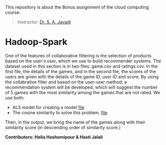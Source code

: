 This repository is about the Bonus assignment of the cloud computing course.

> Instructor: [Dr. S. A. Javadi](https://scholar.google.com/citations?user=Va7RTUsAAAAJ&hl=en)


# Hadoop-Spark

One of the features of collaborative filtering is the selection of products based on the user's user, which we use to build recommender systems. The dataset used in this section is in two files: game.csv and ratings.csv. In the first file, the details of the games, and in the second file, the scores of the users are given with the details of the game ID, user ID and score.
By using the collabrative filter and based on the user-user method, a recommendation system will be developed, which will suggest the number of 5 games with the most similarity among the games that are not rated. 
We use both:
- ALS model for creating a model [file](https://github.com/HeliaHashemipour/Hadoop-Spark/tree/main/RecommenderSystem/ALS)
-  The cosine similarity to solve this problem. [file](https://github.com/HeliaHashemipour/Hadoop-Spark/tree/main/RecommenderSystem/Cosine%20Similarity) 

Then, in the output, we bring the name of the games along with their similarity score (in descending order of similarity score.)



**Contributors: Helia Hashemipour & Hasti Jalali**
